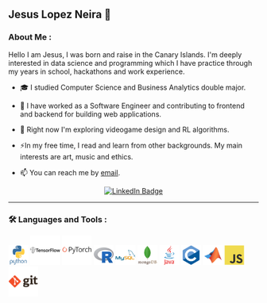   ## Jesus Lopez Neira 👋

### About Me :

 Hello I am Jesus, I was born and raise in the Canary Islands. 
 I'm deeply interested in data science and programming which I have practice through my years in school, hackathons and work experience. 

- 🎓 I studied Computer Science and Business Analytics double major.

- 🔭 I have worked as a Software Engineer and contributing to frontend and backend for building web applications.

- 🌱 Right now I'm exploring videogame design and RL algorithms.

- ⚡In my free time, I read and learn from other backgrounds. My main interests are art, music and ethics. 

- 📫 You can reach me by [email](mailto:lopezneira.jesus@gmail.com).

<!-- Other pages or points of contact -->
<div id="badges" align="center">
  <a href="https://www.linkedin.com/in/jes%C3%BAs-l%C3%B3pez-neira-000ba7195/">
    <img src="https://img.shields.io/badge/LinkedIn-blue?style=for-the-badge&logo=linkedin&logoColor=white" alt="LinkedIn Badge"/>
    </a>
</div>

---

### 🛠️ Languages and Tools :

<div>

  <img src="https://github.com/devicons/devicon/blob/master/icons/python/python-original-wordmark.svg" title="Python"  alt="Python" width="40" height="40"/>
  <img src="https://github.com/devicons/devicon/blob/master/icons/tensorflow/tensorflow-line-wordmark.svg" title="TF"  alt="TF" width="60" height="60"/>
  <img src="https://github.com/devicons/devicon/blob/master/icons/pytorch/pytorch-original-wordmark.svg" title="Pytorch"  alt="Pytorch" width="60" height="60"/>
  <img src="https://github.com/devicons/devicon/blob/master/icons/r/r-original.svg" title="R"  alt="R" width="40" height="40"/>
  <img src="https://github.com/devicons/devicon/blob/master/icons/mysql/mysql-original-wordmark.svg" title="MySQL"  alt="MySQL" width="40" height="40"/>
    <img src="https://github.com/devicons/devicon/blob/master/icons/mongodb/mongodb-original-wordmark.svg" title="MongoDB"  alt="MongoDB" width="40" height="40"/>
  <img src="https://github.com/devicons/devicon/blob/master/icons/java/java-original-wordmark.svg" alt="Java" width="40" height="40"/>
  <img src="https://github.com/devicons/devicon/blob/master/icons/c/c-original.svg" alt="C" width="40" height="40"/>
    <img src="https://github.com/devicons/devicon/blob/master/icons/matlab/matlab-original.svg" alt="Matlab" width="40" height="40"/>
  <img src="https://github.com/devicons/devicon/blob/master/icons/javascript/javascript-original.svg" title="JavaScript" alt="JavaScript" width="40" height="40"/>
  <img src="https://github.com/devicons/devicon/blob/master/icons/git/git-original-wordmark.svg" title="Git" alt="Git" width="60" height="60"/>

</div>
